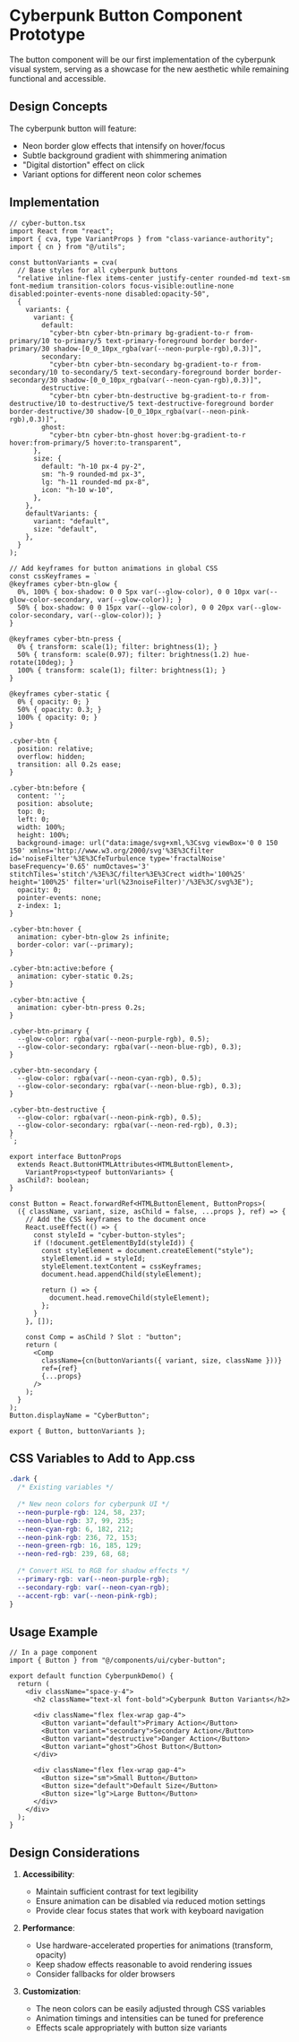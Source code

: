 # Cyberpunk Button Component Prototype

The button component will be our first implementation of the cyberpunk visual system, serving as a showcase for the new aesthetic while remaining functional and accessible.

## Design Concepts

The cyberpunk button will feature:
- Neon border glow effects that intensify on hover/focus
- Subtle background gradient with shimmering animation
- "Digital distortion" effect on click
- Variant options for different neon color schemes

## Implementation

```tsx
// cyber-button.tsx
import React from "react";
import { cva, type VariantProps } from "class-variance-authority";
import { cn } from "@/utils";

const buttonVariants = cva(
  // Base styles for all cyberpunk buttons
  "relative inline-flex items-center justify-center rounded-md text-sm font-medium transition-colors focus-visible:outline-none disabled:pointer-events-none disabled:opacity-50",
  {
    variants: {
      variant: {
        default: 
          "cyber-btn cyber-btn-primary bg-gradient-to-r from-primary/10 to-primary/5 text-primary-foreground border border-primary/30 shadow-[0_0_10px_rgba(var(--neon-purple-rgb),0.3)]",
        secondary: 
          "cyber-btn cyber-btn-secondary bg-gradient-to-r from-secondary/10 to-secondary/5 text-secondary-foreground border border-secondary/30 shadow-[0_0_10px_rgba(var(--neon-cyan-rgb),0.3)]",
        destructive: 
          "cyber-btn cyber-btn-destructive bg-gradient-to-r from-destructive/10 to-destructive/5 text-destructive-foreground border border-destructive/30 shadow-[0_0_10px_rgba(var(--neon-pink-rgb),0.3)]",
        ghost: 
          "cyber-btn cyber-btn-ghost hover:bg-gradient-to-r hover:from-primary/5 hover:to-transparent",
      },
      size: {
        default: "h-10 px-4 py-2",
        sm: "h-9 rounded-md px-3",
        lg: "h-11 rounded-md px-8",
        icon: "h-10 w-10",
      },
    },
    defaultVariants: {
      variant: "default",
      size: "default",
    },
  }
);

// Add keyframes for button animations in global CSS
const cssKeyframes = `
@keyframes cyber-btn-glow {
  0%, 100% { box-shadow: 0 0 5px var(--glow-color), 0 0 10px var(--glow-color-secondary, var(--glow-color)); }
  50% { box-shadow: 0 0 15px var(--glow-color), 0 0 20px var(--glow-color-secondary, var(--glow-color)); }
}

@keyframes cyber-btn-press {
  0% { transform: scale(1); filter: brightness(1); }
  50% { transform: scale(0.97); filter: brightness(1.2) hue-rotate(10deg); }
  100% { transform: scale(1); filter: brightness(1); }
}

@keyframes cyber-static {
  0% { opacity: 0; }
  50% { opacity: 0.3; }
  100% { opacity: 0; }
}

.cyber-btn {
  position: relative;
  overflow: hidden;
  transition: all 0.2s ease;
}

.cyber-btn:before {
  content: '';
  position: absolute;
  top: 0;
  left: 0;
  width: 100%;
  height: 100%;
  background-image: url("data:image/svg+xml,%3Csvg viewBox='0 0 150 150' xmlns='http://www.w3.org/2000/svg'%3E%3Cfilter id='noiseFilter'%3E%3CfeTurbulence type='fractalNoise' baseFrequency='0.65' numOctaves='3' stitchTiles='stitch'/%3E%3C/filter%3E%3Crect width='100%25' height='100%25' filter='url(%23noiseFilter)'/%3E%3C/svg%3E");
  opacity: 0;
  pointer-events: none;
  z-index: 1;
}

.cyber-btn:hover {
  animation: cyber-btn-glow 2s infinite;
  border-color: var(--primary);
}

.cyber-btn:active:before {
  animation: cyber-static 0.2s;
}

.cyber-btn:active {
  animation: cyber-btn-press 0.2s;
}

.cyber-btn-primary {
  --glow-color: rgba(var(--neon-purple-rgb), 0.5);
  --glow-color-secondary: rgba(var(--neon-blue-rgb), 0.3);
}

.cyber-btn-secondary {
  --glow-color: rgba(var(--neon-cyan-rgb), 0.5);
  --glow-color-secondary: rgba(var(--neon-blue-rgb), 0.3);
}

.cyber-btn-destructive {
  --glow-color: rgba(var(--neon-pink-rgb), 0.5);
  --glow-color-secondary: rgba(var(--neon-red-rgb), 0.3);
}
`;

export interface ButtonProps
  extends React.ButtonHTMLAttributes<HTMLButtonElement>,
    VariantProps<typeof buttonVariants> {
  asChild?: boolean;
}

const Button = React.forwardRef<HTMLButtonElement, ButtonProps>(
  ({ className, variant, size, asChild = false, ...props }, ref) => {
    // Add the CSS keyframes to the document once
    React.useEffect(() => {
      const styleId = "cyber-button-styles";
      if (!document.getElementById(styleId)) {
        const styleElement = document.createElement("style");
        styleElement.id = styleId;
        styleElement.textContent = cssKeyframes;
        document.head.appendChild(styleElement);
        
        return () => {
          document.head.removeChild(styleElement);
        };
      }
    }, []);

    const Comp = asChild ? Slot : "button";
    return (
      <Comp
        className={cn(buttonVariants({ variant, size, className }))}
        ref={ref}
        {...props}
      />
    );
  }
);
Button.displayName = "CyberButton";

export { Button, buttonVariants };
```

## CSS Variables to Add to App.css

```css
.dark {
  /* Existing variables */
  
  /* New neon colors for cyberpunk UI */
  --neon-purple-rgb: 124, 58, 237;
  --neon-blue-rgb: 37, 99, 235;
  --neon-cyan-rgb: 6, 182, 212;
  --neon-pink-rgb: 236, 72, 153;
  --neon-green-rgb: 16, 185, 129;
  --neon-red-rgb: 239, 68, 68;
  
  /* Convert HSL to RGB for shadow effects */
  --primary-rgb: var(--neon-purple-rgb);
  --secondary-rgb: var(--neon-cyan-rgb);
  --accent-rgb: var(--neon-pink-rgb);
}
```

## Usage Example

```tsx
// In a page component
import { Button } from "@/components/ui/cyber-button";

export default function CyberpunkDemo() {
  return (
    <div className="space-y-4">
      <h2 className="text-xl font-bold">Cyberpunk Button Variants</h2>
      
      <div className="flex flex-wrap gap-4">
        <Button variant="default">Primary Action</Button>
        <Button variant="secondary">Secondary Action</Button>
        <Button variant="destructive">Danger Action</Button>
        <Button variant="ghost">Ghost Button</Button>
      </div>
      
      <div className="flex flex-wrap gap-4">
        <Button size="sm">Small Button</Button>
        <Button size="default">Default Size</Button>
        <Button size="lg">Large Button</Button>
      </div>
    </div>
  );
}
```

## Design Considerations

1. **Accessibility**:
   - Maintain sufficient contrast for text legibility
   - Ensure animation can be disabled via reduced motion settings
   - Provide clear focus states that work with keyboard navigation

2. **Performance**:
   - Use hardware-accelerated properties for animations (transform, opacity)
   - Keep shadow effects reasonable to avoid rendering issues
   - Consider fallbacks for older browsers

3. **Customization**:
   - The neon colors can be easily adjusted through CSS variables
   - Animation timings and intensities can be tuned for preference
   - Effects scale appropriately with button size variants